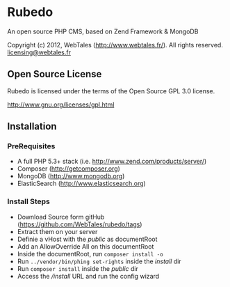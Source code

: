 Rubedo
======

An open source PHP CMS, based on Zend Framework &amp; MongoDB

Copyright (c) 2012, WebTales (http://www.webtales.fr/).
All rights reserved.
licensing@webtales.fr

Open Source License
------------------------------------------------------------------------------------------
Rubedo is licensed under the terms of the Open Source GPL 3.0 license. 

http://www.gnu.org/licenses/gpl.html


Installation
------------------------------------------------------------------------------------------
### PreRequisites
* A full PHP 5.3+ stack (i.e. http://www.zend.com/products/server/)
* Composer (http://getcomposer.org)
* MongoDB (http://www.mongodb.org)
* ElasticSearch (http://www.elasticsearch.org)

### Install Steps
* Download Source form gitHub (https://github.com/WebTales/rubedo/tags)
* Extract them on your server
* Definie a vHost with the *public* as documentRoot
* Add an AllowOverride All on this documentRoot
* Inside the documentRoot, run `composer install -o`
* Run `../vendor/bin/phing set-rights` inside the *install* dir
* Run `composer install` inside the *public* dir
* Access the */install* URL and run the config wizard
